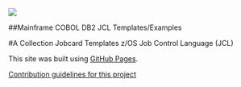 
![](https://github.com/ebcsyglobal/mainframe-cobol-db2-jcl-templates/blob/3664065ec951c8dc51a8f39736745a4ccec8da49/chrome-capture-2022-4-21%20(1).gif)



##Mainframe COBOL DB2 JCL Templates/Examples


#A Collection Jobcard Templates z/OS Job Control Language (JCL)


This site was built using [GitHub Pages](https://pages.github.com/).

[Contribution guidelines for this project](docs/CONTRIBUTING.md)

